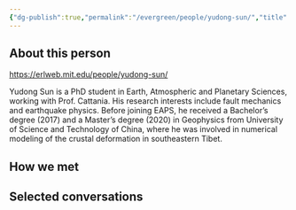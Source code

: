 ```yaml
---
{"dg-publish":true,"permalink":"/evergreen/people/yudong-sun/","title":"graduate student","tags":["people","potential_fellow","ERL_2025_meeting"]}
---
```


## About this person

https://erlweb.mit.edu/people/yudong-sun/

Yudong Sun is a PhD student in Earth, Atmospheric and Planetary Sciences, working with Prof. Cattania. His research interests include fault mechanics and earthquake physics. Before joining EAPS, he received a Bachelor’s degree (2017) and a Master’s degree (2020) in Geophysics from University of Science and Technology of China, where he was involved in numerical modeling of the crustal deformation in southeastern Tibet.

## How we met


## Selected conversations
